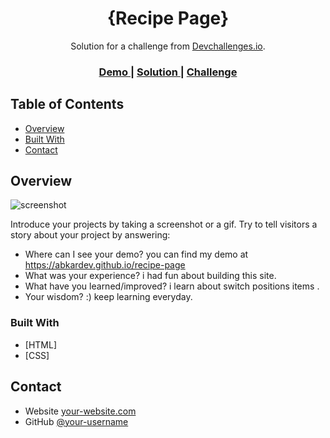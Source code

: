 <!-- Please update value in the {}  -->

<h1 align="center">{Recipe Page}</h1>

<div align="center">
   Solution for a challenge from  <a href="http://devchallenges.io" target="_blank">Devchallenges.io</a>.
</div>

<div align="center">
  <h3>
    <a href="https://abkardev.github.io/recipe-page">
      Demo
    </a>
    <span> | </span>
    <a href="https://github.com/abkardev/recipe-page">
      Solution
    </a>
    <span> | </span>
    <a href="https://devchallenges.io/challenges/OEKdUZ6xs0h99C38XVht">
      Challenge
    </a>
  </h3>
</div>

<!-- TABLE OF CONTENTS -->

## Table of Contents

- [Overview](#overview)
- [Built With](#built-with)
- [Contact](#contact)


<!-- OVERVIEW -->

## Overview

![screenshot](img/screenshot.png)

Introduce your projects by taking a screenshot or a gif. Try to tell visitors a story about your project by answering:

- Where can I see your demo?
you can find my demo at https://abkardev.github.io/recipe-page
- What was your experience?
 i had fun about building this site.
- What have you learned/improved?
i learn about switch positions items .
- Your wisdom? :)
 keep learning everyday.

### Built With

<!-- This section should list any major frameworks that you built your project using. Here are a few examples.-->

- [HTML]
- [CSS]

<!-- ## Features

<!-- List the features of your application or follow the template. Don't share the figma file here :) -->
<!--  
This application/site was created as a submission to a [DevChallenges](https://devchallenges.io/challenges) challenge. The [challenge](https://devchallenges.io/challenges/TtUjDt19eIHxNQ4n5jps) was to build an application to complete the following user stories:

- [x] User story: This is a completed user stories
- [ ] User story: This is a incompleted user stories
- [ ] User story: This is a incompleted 2nd user stories -->
<!-- 
## How To Use

To clone and run this application, you'll need [Git](https://git-scm.com) and [Node.js](https://nodejs.org/en/download/) (which comes with [npm](http://npmjs.com)) installed on your computer. From your command line:

```bash
# Clone this repository
$ git clone https://github.com/your-user-name/your-project-name

# Install dependencies
$ npm install

# Run the app
$ npm start
```

## Acknowledgements

<!-- This section should list any articles or add-ons/plugins that helps you to complete the project. This is optional but it will help you in the future. For exmpale -->
<!--  
- [Steps to replicate a design with only HTML and CSS](https://devchallenges-blogs.web.app/how-to-replicate-design/)
- [Node.js](https://nodejs.org/)
- [Marked - a markdown parser](https://github.com/chjj/marked) -->

## Contact

- Website [your-website.com](https://abkardev.github.io/me)
- GitHub [@your-username](https://github.com/abkardev/recipe-page)
